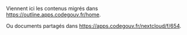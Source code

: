 Viennent ici les contenus migrés dans
https://outline.apps.codegouv.fr/home.

Ou documents partagés dans https://apps.codegouv.fr/nextcloud/f/654.
